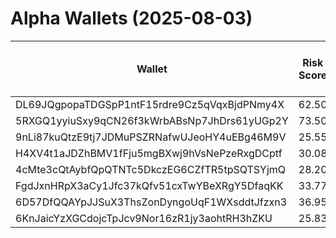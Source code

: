 # Alpha Wallets (2025-08-03)

| Wallet | Risk Score | Backtesting ROI (SOL) | Portfolio Value (USD) | SOL Balance | Farming Attempts / Total Tokens | Farming Ratio (%) | Median/Avg Risk of Last 10 Tokens | Median/Avg MC of Last 10 Tokens | Winrate (%) | ROI (%) | ROI (1D) (%) | Win Rate 1D (%) | Tokens (1D) | ROI (7D) (%) | Win Rate 7D (%) | Tokens (7D) | ROI (30D) (%) | Win Rate 30D (%) | Tokens (30D) | Realized Gains (USD) | Unrealized Gains (USD) | Median/Avg Holding Time (min) | Buy Size | Median/Avg Profit % Per Trade | Median/Avg Loss % Per Trade |
|----------|----------|----------|----------|----------|----------|----------|----------|----------|----------|----------|----------|----------|----------|----------|----------|----------|----------|----------|----------|----------|----------|----------|----------|----------|----------|
| DL69JQgpopaTDGSpP1ntF15rdre9Cz5qVqxBjdPNmy4X | 62.50 | 6.53% | $13399.68 | 12.7698 | 0 / 23 | 0.00% | 4.00/3.70 | $256.73K/$1.79M | 52.17% | 53.12% | 0.15% | 100.00% | 1 | 2.47% | 100.00% | 1 | 25.34% | 80.00% | 3 | $8538.50 | $4102.30 | 1279.89/16391.38 | $498.16 | 61.62%/5788.02% | -84.03%/-70.57% |
| 5RXGQ1yyiuSxy9qCN26f3kWrbABsNp7JhDrs61yUGp2Y | 73.50 | 4.71% | $13476.35 | 31.3441 | 5 / 50 | 10.00% | 3.00/3.40 | $4.69K/$5.61K | 62.00% | 27.13% | 0.07% | 100.00% | 0 | 0.07% | 100.00% | 0 | 195.66% | 57.69% | 22 | $4602.58 | $269.24 | 12.50/1110.69 | $267.38 | 47.75%/60.67% | -34.57%/-36.76% |
| 9nLi87kuQtzE9tj7JDMuPSZRNafwUJeoHY4uEBg46M9V | 25.55 | 1.10% | $7119.44 | 32.9889 | 1 / 30 | 3.33% | 0.00/1.20 | $12.48M/$49.94M | 80.00% | 11.68% | 34.78% | 100.00% | 0 | 117.75% | 83.33% | 3 | 100.00% | 80.00% | 30 | $3996.74 | $438.82 | 33.67/2702.58 | $288.35 | -/- | -/- |
| H4XV4t1aJDZhBMV1fFju5mgBXwj9hVsNePzeRxgDCptf | 30.08 | 0.94% | $2623.54 | 16.3739 | 1 / 77 | 1.30% | 0.00/0.40 | $6.20M/$14.91M | 62.34% | 12.68% | 3.16% | 50.00% | 0 | 18.13% | 68.00% | 13 | 526.15% | 61.76% | 61 | $7272.73 | $414.03 | 702.24/6991.03 | $347.57 | 15.39%/57.16% | -11.49%/-14.81% |
| 4cMte3cQtAybfQpQTNTc5DkczEG6CZfTR5tpSQTSYjmQ | 28.20 | 0.62% | $19614.54 | 22.0029 | 0 / 57 | 0.00% | 0.00/1.40 | $2.39M/$7.34M | 45.61% | 22.38% | 1.17% | 71.43% | 1 | 15.71% | 56.52% | 15 | 432.36% | 49.06% | 47 | $11806.24 | $3425.24 | 1437.93/7567.58 | $185.96 | 26.97%/311.75% | -27.99%/-37.02% |
| FgdJxnHRpX3aCy1Jfc37kQfv51cxTwYBeXRgY5DfaqKK | 33.77 | 0.14% | $26235.01 | 79.4310 | 57 / 637 | 8.95% | 0.00/1.40 | $1.53M/$2.42M | 56.04% | 10.51% | 0.17% | 60.00% | 4 | 2.21% | 63.41% | 22 | 10.19% | 65.22% | 81 | $394073.20 | $7042.82 | 855.20/25764.59 | $1243.79 | 11.31%/32.01% | -13.42%/-25.45% |
| 6D57DfQQAYpJJSuX3ThsZonDyngoUqF1WXsddtJfzxn3 | 36.95 | 0.00% | $3274.83 | 12.9350 | 1 / 45 | 2.22% | 0.00/0.00 | $114.54M/$436.58M | 75.56% | 34.11% | 0.02% | 66.67% | 0 | 36.54% | 60.00% | 2 | 33.26% | 53.85% | 2 | $81771.84 | $956.24 | 11277.15/95308.21 | $669.26 | 42.94%/22753.27% | -38.75%/-39.54% |
| 6KnJaicYzXGCdojcTpJcv9Nor16zR1jy3aohtRH3hZKU | 25.83 | 0.00% | $50744.41 | 314.1084 | 2 / 150 | 1.33% | 0.00/0.80 | $4.34M/$35.39M | 64.00% | 648.40% | 0.00% | 0.00% | 0 | 1.03% | 100.00% | 0 | 7.30% | 100.00% | 1 | $874272.33 | $41967.86 | 757.50/18757.09 | $412.18 | 837.44%/8836.98% | -72.29%/-63.50% |

